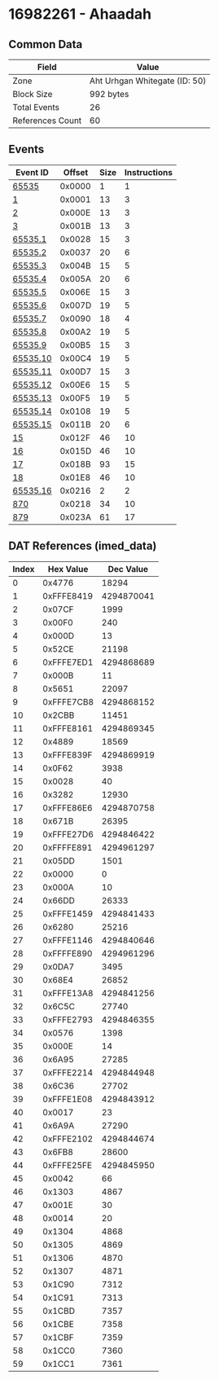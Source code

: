 # 16982261 - Ahaadah

## Common Data

| Field            | Value                         |
|------------------|-------------------------------|
| Zone             | Aht Urhgan Whitegate (ID: 50) |
| Block Size       | 992 bytes                     |
| Total Events     | 26                            |
| References Count | 60                            |

## Events

| Event ID                  | Offset   |   Size |   Instructions |
|---------------------------|----------|--------|----------------|
| [65535](./65535.md)       | 0x0000   |      1 |              1 |
| [1](./1.md)               | 0x0001   |     13 |              3 |
| [2](./2.md)               | 0x000E   |     13 |              3 |
| [3](./3.md)               | 0x001B   |     13 |              3 |
| [65535.1](./65535.1.md)   | 0x0028   |     15 |              3 |
| [65535.2](./65535.2.md)   | 0x0037   |     20 |              6 |
| [65535.3](./65535.3.md)   | 0x004B   |     15 |              5 |
| [65535.4](./65535.4.md)   | 0x005A   |     20 |              6 |
| [65535.5](./65535.5.md)   | 0x006E   |     15 |              3 |
| [65535.6](./65535.6.md)   | 0x007D   |     19 |              5 |
| [65535.7](./65535.7.md)   | 0x0090   |     18 |              4 |
| [65535.8](./65535.8.md)   | 0x00A2   |     19 |              5 |
| [65535.9](./65535.9.md)   | 0x00B5   |     15 |              3 |
| [65535.10](./65535.10.md) | 0x00C4   |     19 |              5 |
| [65535.11](./65535.11.md) | 0x00D7   |     15 |              3 |
| [65535.12](./65535.12.md) | 0x00E6   |     15 |              5 |
| [65535.13](./65535.13.md) | 0x00F5   |     19 |              5 |
| [65535.14](./65535.14.md) | 0x0108   |     19 |              5 |
| [65535.15](./65535.15.md) | 0x011B   |     20 |              6 |
| [15](./15.md)             | 0x012F   |     46 |             10 |
| [16](./16.md)             | 0x015D   |     46 |             10 |
| [17](./17.md)             | 0x018B   |     93 |             15 |
| [18](./18.md)             | 0x01E8   |     46 |             10 |
| [65535.16](./65535.16.md) | 0x0216   |      2 |              2 |
| [870](./870.md)           | 0x0218   |     34 |             10 |
| [879](./879.md)           | 0x023A   |     61 |             17 |

## DAT References (imed_data)

|   Index | Hex Value   |   Dec Value |
|---------|-------------|-------------|
|       0 | 0x4776      |       18294 |
|       1 | 0xFFFE8419  |  4294870041 |
|       2 | 0x07CF      |        1999 |
|       3 | 0x00F0      |         240 |
|       4 | 0x000D      |          13 |
|       5 | 0x52CE      |       21198 |
|       6 | 0xFFFE7ED1  |  4294868689 |
|       7 | 0x000B      |          11 |
|       8 | 0x5651      |       22097 |
|       9 | 0xFFFE7CB8  |  4294868152 |
|      10 | 0x2CBB      |       11451 |
|      11 | 0xFFFE8161  |  4294869345 |
|      12 | 0x4889      |       18569 |
|      13 | 0xFFFE839F  |  4294869919 |
|      14 | 0x0F62      |        3938 |
|      15 | 0x0028      |          40 |
|      16 | 0x3282      |       12930 |
|      17 | 0xFFFE86E6  |  4294870758 |
|      18 | 0x671B      |       26395 |
|      19 | 0xFFFE27D6  |  4294846422 |
|      20 | 0xFFFFE891  |  4294961297 |
|      21 | 0x05DD      |        1501 |
|      22 | 0x0000      |           0 |
|      23 | 0x000A      |          10 |
|      24 | 0x66DD      |       26333 |
|      25 | 0xFFFE1459  |  4294841433 |
|      26 | 0x6280      |       25216 |
|      27 | 0xFFFE1146  |  4294840646 |
|      28 | 0xFFFFE890  |  4294961296 |
|      29 | 0x0DA7      |        3495 |
|      30 | 0x68E4      |       26852 |
|      31 | 0xFFFE13A8  |  4294841256 |
|      32 | 0x6C5C      |       27740 |
|      33 | 0xFFFE2793  |  4294846355 |
|      34 | 0x0576      |        1398 |
|      35 | 0x000E      |          14 |
|      36 | 0x6A95      |       27285 |
|      37 | 0xFFFE2214  |  4294844948 |
|      38 | 0x6C36      |       27702 |
|      39 | 0xFFFE1E08  |  4294843912 |
|      40 | 0x0017      |          23 |
|      41 | 0x6A9A      |       27290 |
|      42 | 0xFFFE2102  |  4294844674 |
|      43 | 0x6FB8      |       28600 |
|      44 | 0xFFFE25FE  |  4294845950 |
|      45 | 0x0042      |          66 |
|      46 | 0x1303      |        4867 |
|      47 | 0x001E      |          30 |
|      48 | 0x0014      |          20 |
|      49 | 0x1304      |        4868 |
|      50 | 0x1305      |        4869 |
|      51 | 0x1306      |        4870 |
|      52 | 0x1307      |        4871 |
|      53 | 0x1C90      |        7312 |
|      54 | 0x1C91      |        7313 |
|      55 | 0x1CBD      |        7357 |
|      56 | 0x1CBE      |        7358 |
|      57 | 0x1CBF      |        7359 |
|      58 | 0x1CC0      |        7360 |
|      59 | 0x1CC1      |        7361 |
